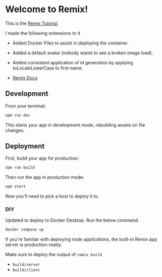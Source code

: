 # Welcome to Remix!

This is the [Remix Tutorial](https://remix.run/docs/en/main/start/tutorial). 

I made the following extensions to it
- Added Docker Files to assist in deploying the container.
- Added a default avatar (nobody wants to see a broken image load).
- Added consistent application of id generation by applying toLocaleLowerCase to first name.


- [Remix Docs](https://remix.run/docs)


## Development

From your terminal:

```sh
npm run dev
```

This starts your app in development mode, rebuilding assets on file changes.

## Deployment

First, build your app for production:

```sh
npm run build
```

Then run the app in production mode:

```sh
npm start
```

Now you'll need to pick a host to deploy it to.

### DIY

Updated to deploy to Docker Desktop. Run the below command.

```sh
docker compose up
```

If you're familiar with deploying node applications, the built-in Remix app server is production-ready.

Make sure to deploy the output of `remix build`

- `build/server`
- `build/client`
